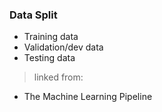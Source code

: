 ### Data Split

- Training data
- Validation/dev data
- Testing data

> linked from:
- The Machine Learning Pipeline
